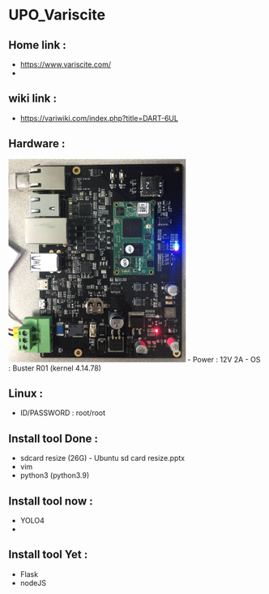 # UPO_Variscite

## Home link : 
 - https://www.variscite.com/
 - 

## wiki link : 
 - https://variwiki.com/index.php?title=DART-6UL

## Hardware : 
 <img src="./images/GAS_Board.jpg" height="400">
 - Power : 12V 2A
 - OS : Buster R01 (kernel 4.14.78)
 

## Linux :
 - ID/PASSWORD : root/root

## Install tool Done :
 - sdcard resize (26G) - Ubuntu sd card resize.pptx
 - vim
 - python3 (python3.9)

## Install tool now :
 - YOLO4 
 - 
## Install tool Yet :
 - Flask
 - nodeJS
